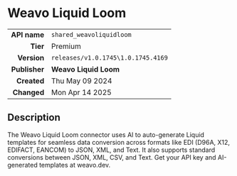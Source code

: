 # Weavo Liquid Loom
| | |
|-:|-|
|**API name**|`shared_weavoliquidloom`|
|**Tier**|Premium|
|**Version**|`releases/v1.0.1745\1.0.1745.4169`|
|**Publisher**|**Weavo Liquid Loom**|
|**Created**|Thu May 09 2024|
|**Changed**|Mon Apr 14 2025|

## Description
The Weavo Liquid Loom connector uses AI to auto-generate Liquid templates for seamless data conversion across formats like EDI (D96A, X12, EDIFACT, EANCOM) to JSON, XML, and Text. It also supports standard conversions between JSON, XML, CSV, and Text. Get your API key and AI-generated templates at weavo.dev.
